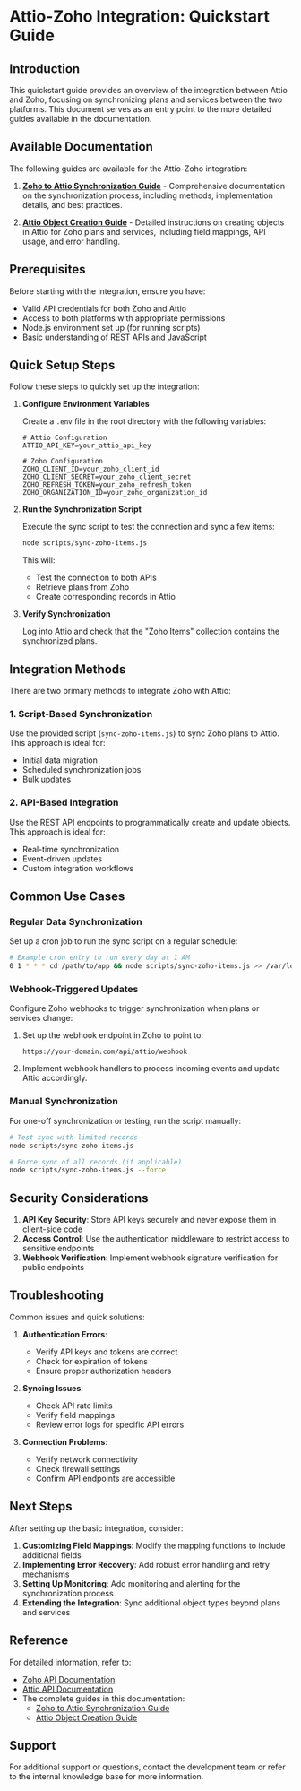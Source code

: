 # Attio-Zoho Integration: Quickstart Guide

## Introduction

This quickstart guide provides an overview of the integration between Attio and Zoho, focusing on synchronizing plans and services between the two platforms. This document serves as an entry point to the more detailed guides available in the documentation.

## Available Documentation

The following guides are available for the Attio-Zoho integration:

1. **[Zoho to Attio Synchronization Guide](zoho-attio-sync-guide.md)** - Comprehensive documentation on the synchronization process, including methods, implementation details, and best practices.

2. **[Attio Object Creation Guide](attio-object-creation-guide.md)** - Detailed instructions on creating objects in Attio for Zoho plans and services, including field mappings, API usage, and error handling.

## Prerequisites

Before starting with the integration, ensure you have:

- Valid API credentials for both Zoho and Attio
- Access to both platforms with appropriate permissions
- Node.js environment set up (for running scripts)
- Basic understanding of REST APIs and JavaScript

## Quick Setup Steps

Follow these steps to quickly set up the integration:

1. **Configure Environment Variables**

   Create a `.env` file in the root directory with the following variables:

   ```
   # Attio Configuration
   ATTIO_API_KEY=your_attio_api_key

   # Zoho Configuration
   ZOHO_CLIENT_ID=your_zoho_client_id
   ZOHO_CLIENT_SECRET=your_zoho_client_secret
   ZOHO_REFRESH_TOKEN=your_zoho_refresh_token
   ZOHO_ORGANIZATION_ID=your_zoho_organization_id
   ```

2. **Run the Synchronization Script**

   Execute the sync script to test the connection and sync a few items:

   ```bash
   node scripts/sync-zoho-items.js
   ```

   This will:

   - Test the connection to both APIs
   - Retrieve plans from Zoho
   - Create corresponding records in Attio

3. **Verify Synchronization**

   Log into Attio and check that the "Zoho Items" collection contains the synchronized plans.

## Integration Methods

There are two primary methods to integrate Zoho with Attio:

### 1. Script-Based Synchronization

Use the provided script (`sync-zoho-items.js`) to sync Zoho plans to Attio. This approach is ideal for:

- Initial data migration
- Scheduled synchronization jobs
- Bulk updates

### 2. API-Based Integration

Use the REST API endpoints to programmatically create and update objects. This approach is ideal for:

- Real-time synchronization
- Event-driven updates
- Custom integration workflows

## Common Use Cases

### Regular Data Synchronization

Set up a cron job to run the sync script on a regular schedule:

```bash
# Example cron entry to run every day at 1 AM
0 1 * * * cd /path/to/app && node scripts/sync-zoho-items.js >> /var/log/zoho-sync.log 2>&1
```

### Webhook-Triggered Updates

Configure Zoho webhooks to trigger synchronization when plans or services change:

1. Set up the webhook endpoint in Zoho to point to:

   ```
   https://your-domain.com/api/attio/webhook
   ```

2. Implement webhook handlers to process incoming events and update Attio accordingly.

### Manual Synchronization

For one-off synchronization or testing, run the script manually:

```bash
# Test sync with limited records
node scripts/sync-zoho-items.js

# Force sync of all records (if applicable)
node scripts/sync-zoho-items.js --force
```

## Security Considerations

1. **API Key Security**: Store API keys securely and never expose them in client-side code
2. **Access Control**: Use the authentication middleware to restrict access to sensitive endpoints
3. **Webhook Verification**: Implement webhook signature verification for public endpoints

## Troubleshooting

Common issues and quick solutions:

1. **Authentication Errors**:

   - Verify API keys and tokens are correct
   - Check for expiration of tokens
   - Ensure proper authorization headers

2. **Syncing Issues**:

   - Check API rate limits
   - Verify field mappings
   - Review error logs for specific API errors

3. **Connection Problems**:
   - Verify network connectivity
   - Check firewall settings
   - Confirm API endpoints are accessible

## Next Steps

After setting up the basic integration, consider:

1. **Customizing Field Mappings**: Modify the mapping functions to include additional fields
2. **Implementing Error Recovery**: Add robust error handling and retry mechanisms
3. **Setting Up Monitoring**: Add monitoring and alerting for the synchronization process
4. **Extending the Integration**: Sync additional object types beyond plans and services

## Reference

For detailed information, refer to:

- [Zoho API Documentation](https://www.zoho.com/subscriptions/api/v1/)
- [Attio API Documentation](https://developers.attio.com/reference)
- The complete guides in this documentation:
  - [Zoho to Attio Synchronization Guide](zoho-attio-sync-guide.md)
  - [Attio Object Creation Guide](attio-object-creation-guide.md)

## Support

For additional support or questions, contact the development team or refer to the internal knowledge base for more information.
